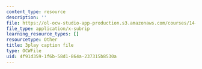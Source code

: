 ```yaml
---
content_type: resource
description: ''
file: https://ol-ocw-studio-app-production.s3.amazonaws.com/courses/14-01sc-principles-of-microeconomics-fall-2011/4f91d3591f6b58d1864a237315b8530a_RFTa52F8YZ0.vtt
file_type: application/x-subrip
learning_resource_types: []
resourcetype: Other
title: 3play caption file
type: OCWFile
uid: 4f91d359-1f6b-58d1-864a-237315b8530a
---
```

